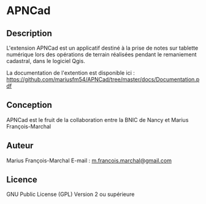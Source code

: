 # APNCad

## Description

L'extension APNCad est un applicatif destiné à la prise de notes sur tablette numérique lors des opérations de terrain réalisées pendant le remaniement cadastral, dans le logiciel Qgis.

La documentation de l'extention est disponible ici : https://github.com/mariusfm54/APNCad/tree/master/docs/Documentation.pdf

## Conception

APNCad est le fruit de la collaboration entre la BNIC de Nancy et Marius François-Marchal

## Auteur

Marius François-Marchal
E-mail : m.francois.marchal@gmail.com

## Licence

GNU Public License (GPL) Version 2 ou supérieure
